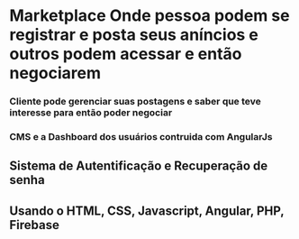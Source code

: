 # Marketplace Onde pessoa podem se registrar e posta seus aníncios e outros podem acessar e então negociarem
### Cliente pode gerenciar suas postagens e saber que teve interesse para então poder negociar
### CMS e a Dashboard dos usuários contruida com AngularJs

## Sistema de Autentificação e Recuperação de senha
## Usando o HTML, CSS, Javascript, Angular, PHP, Firebase
